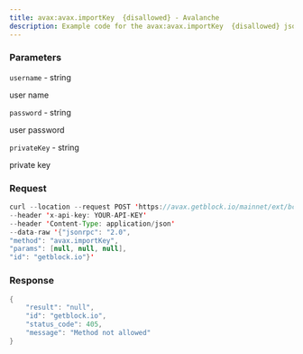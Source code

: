 ```yaml
---
title: avax:avax.importKey  {disallowed} - Avalanche
description: Example code for the avax:avax.importKey  {disallowed} json-rpc method. Сomplete guide on how to use avax:avax.importKey  {disallowed} json-rpc in GetBlock.io Web3 documentation.
---
```


### Parameters


`username` - string

user name

`password` - string

user password

`privateKey` - string

private key

### Request

``` java
curl --location --request POST 'https://avax.getblock.io/mainnet/ext/bc/C/rpc' 
--header 'x-api-key: YOUR-API-KEY' 
--header 'Content-Type: application/json' 
--data-raw '{"jsonrpc": "2.0",
"method": "avax.importKey",
"params": [null, null, null],
"id": "getblock.io"}'
```

###  Response

``` java
{
    "result": "null",
    "id": "getblock.io",
    "status_code": 405,
    "message": "Method not allowed"
}
```

